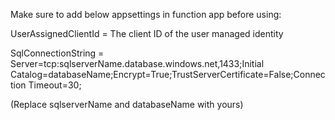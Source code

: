 Make sure to add below appsettings in function app before using:


UserAssignedClientId = The client ID of the user managed identity


SqlConnectionString = Server=tcp:sqlserverName.database.windows.net,1433;Initial Catalog=databaseName;Encrypt=True;TrustServerCertificate=False;Connection Timeout=30;

(Replace sqlserverName and databaseName with yours)
